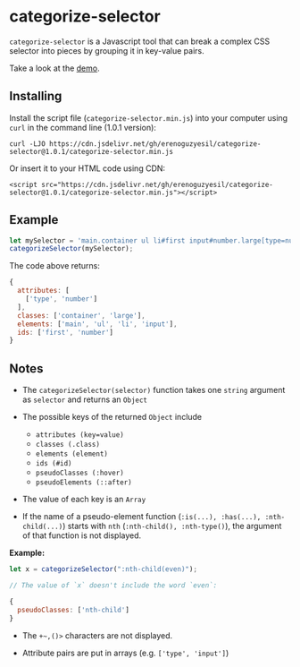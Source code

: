 # categorize-selector

`categorize-selector` is a Javascript tool that can break a complex CSS selector into pieces by grouping it in key-value pairs.

Take a look at the [demo](https://erenoguzyesil.github.io/categorize-selector/).

## Installing

Install the script file (`categorize-selector.min.js`) into your computer using `curl` in the command line (1.0.1 version):
```
curl -LJO https://cdn.jsdelivr.net/gh/erenoguzyesil/categorize-selector@1.0.1/categorize-selector.min.js
```

Or insert it to your HTML code using CDN:
```
<script src="https://cdn.jsdelivr.net/gh/erenoguzyesil/categorize-selector@1.0.1/categorize-selector.min.js"></script>
```

## Example

```js
let mySelector = 'main.container ul li#first input#number.large[type=number]';
categorizeSelector(mySelector);
```

The code above returns:
```js
{
  attributes: [
    ['type', 'number']
  ],
  classes: ['container', 'large'],
  elements: ['main', 'ul', 'li', 'input'],
  ids: ['first', 'number']
}
```

## Notes

- The `categorizeSelector(selector)` function takes one `string` argument as `selector` and returns an `Object`

- The possible keys of the returned `Object` include
  - `attributes (key=value)`
  - `classes (.class)`
  - `elements (element)`
  - `ids (#id)`
  - `pseudoClasses (:hover)`
  - `pseudoElements (::after)`
  
- The value of each key is an `Array`

- If the name of a pseudo-element function (`:is(...), :has(...), :nth-child(...)`) starts with `nth` (`:nth-child(), :nth-type()`), the argument of that function is not displayed.

**Example:**
```js
let x = categorizeSelector(":nth-child(even)");

// The value of `x` doesn't include the word `even`:

{
  pseudoClasses: ['nth-child']
}

```

- The `+~,()>` characters are not displayed.

- Attribute pairs are put in arrays (e.g. `['type', 'input']`)
